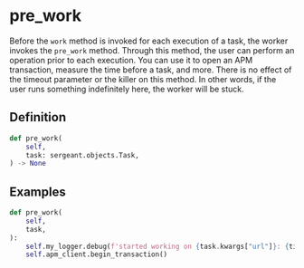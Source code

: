 # pre_work

Before the `work` method is invoked for each execution of a task, the worker invokes the `pre_work` method. Through this method, the user can perform an operation prior to each execution. You can use it to open an APM transaction, measure the time before a task, and more. There is no effect of the timeout parameter or the killer on this method. In other words, if the user runs something indefinitely here, the worker will be stuck.


## Definition

```python
def pre_work(
    self,
    task: sergeant.objects.Task,
) -> None
```


## Examples

```python
def pre_work(
    self,
    task,
):
    self.my_logger.debug(f'started working on {task.kwargs["url"]}: {time.time()}')
    self.apm_client.begin_transaction()
```
